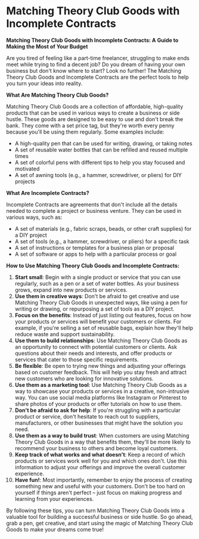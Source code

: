# Matching Theory Club Goods with Incomplete Contracts

**Matching Theory Club Goods with Incomplete Contracts: A Guide to Making the Most of Your Budget**

Are you tired of feeling like a part-time freelancer, struggling to make ends meet while trying to find a decent job? Do you dream of having your own business but don't know where to start? Look no further! The Matching Theory Club Goods and Incomplete Contracts are the perfect tools to help you turn your ideas into reality.

**What Are Matching Theory Club Goods?**

Matching Theory Club Goods are a collection of affordable, high-quality products that can be used in various ways to create a business or side hustle. These goods are designed to be easy to use and don't break the bank. They come with a set price tag, but they're worth every penny because you'll be using them regularly. Some examples include:

* A high-quality pen that can be used for writing, drawing, or taking notes
* A set of reusable water bottles that can be refilled and reused multiple times
* A set of colorful pens with different tips to help you stay focused and motivated
* A set of awning tools (e.g., a hammer, screwdriver, or pliers) for DIY projects

**What Are Incomplete Contracts?**

Incomplete Contracts are agreements that don't include all the details needed to complete a project or business venture. They can be used in various ways, such as:

* A set of materials (e.g., fabric scraps, beads, or other craft supplies) for a DIY project
* A set of tools (e.g., a hammer, screwdriver, or pliers) for a specific task
* A set of instructions or templates for a business plan or proposal
* A set of software or apps to help with a particular process or goal

**How to Use Matching Theory Club Goods and Incomplete Contracts:**

1. **Start small**: Begin with a single product or service that you can use regularly, such as a pen or a set of water bottles. As your business grows, expand into new products or services.
2. **Use them in creative ways**: Don't be afraid to get creative and use Matching Theory Club Goods in unexpected ways, like using a pen for writing or drawing, or repurposing a set of tools as a DIY project.
3. **Focus on the benefits**: Instead of just listing out features, focus on how your products or services will benefit your customers or clients. For example, if you're selling a set of reusable bags, explain how they'll help reduce waste and support sustainability.
4. **Use them to build relationships**: Use Matching Theory Club Goods as an opportunity to connect with potential customers or clients. Ask questions about their needs and interests, and offer products or services that cater to those specific requirements.
5. **Be flexible**: Be open to trying new things and adjusting your offerings based on customer feedback. This will help you stay fresh and attract new customers who are looking for innovative solutions.
6. **Use them as a marketing tool**: Use Matching Theory Club Goods as a way to showcase your products or services in a creative, non-intrusive way. You can use social media platforms like Instagram or Pinterest to share photos of your products or offer tutorials on how to use them.
7. **Don't be afraid to ask for help**: If you're struggling with a particular product or service, don't hesitate to reach out to suppliers, manufacturers, or other businesses that might have the solution you need.
8. **Use them as a way to build trust**: When customers are using Matching Theory Club Goods in a way that benefits them, they'll be more likely to recommend your business to others and become loyal customers.
9. **Keep track of what works and what doesn't**: Keep a record of which products or services work well for you and which ones don't. Use this information to adjust your offerings and improve the overall customer experience.
10. **Have fun!**: Most importantly, remember to enjoy the process of creating something new and useful with your customers. Don't be too hard on yourself if things aren't perfect – just focus on making progress and learning from your experiences.

By following these tips, you can turn Matching Theory Club Goods into a valuable tool for building a successful business or side hustle. So go ahead, grab a pen, get creative, and start using the magic of Matching Theory Club Goods to make your dreams come true!
